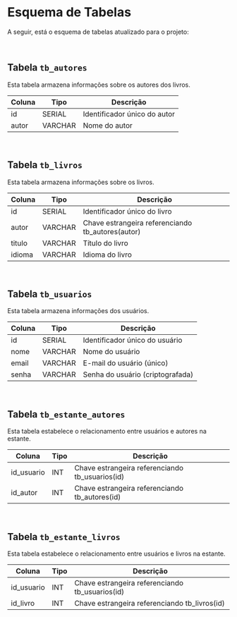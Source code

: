 # Esquema de Tabelas

A seguir, está o esquema de tabelas atualizado para o projeto:

&nbsp;

## Tabela `tb_autores`

Esta tabela armazena informações sobre os autores dos livros.

| Coluna | Tipo    | Descrição                            |
| ------ | ------- | ------------------------------------ |
| id     | SERIAL  | Identificador único do autor          |
| autor  | VARCHAR | Nome do autor                         |

&nbsp;

## Tabela `tb_livros`

Esta tabela armazena informações sobre os livros.

| Coluna    | Tipo    | Descrição                                       |
| --------- | ------- | ----------------------------------------------- |
| id        | SERIAL  | Identificador único do livro                     |
| autor     | VARCHAR | Chave estrangeira referenciando tb_autores(autor)|
| titulo    | VARCHAR | Título do livro                                  |
| idioma    | VARCHAR | Idioma do livro                                  |

&nbsp;

## Tabela `tb_usuarios`

Esta tabela armazena informações dos usuários.

| Coluna | Tipo    | Descrição                            |
| ------ | ------- | ------------------------------------ |
| id     | SERIAL  | Identificador único do usuário        |
| nome   | VARCHAR | Nome do usuário                       |
| email  | VARCHAR | E-mail do usuário (único)             |
| senha  | VARCHAR | Senha do usuário (criptografada)       |

&nbsp;

## Tabela `tb_estante_autores`

Esta tabela estabelece o relacionamento entre usuários e autores na estante.

| Coluna     | Tipo | Descrição                                               |
| -----------| ---- | ------------------------------------------------------- |
| id_usuario | INT  | Chave estrangeira referenciando tb_usuarios(id)          |
| id_autor   | INT  | Chave estrangeira referenciando tb_autores(id)           |

&nbsp;

## Tabela `tb_estante_livros`

Esta tabela estabelece o relacionamento entre usuários e livros na estante.

| Coluna     | Tipo | Descrição                                               |
| -----------| ---- | ------------------------------------------------------- |
| id_usuario | INT  | Chave estrangeira referenciando tb_usuarios(id)          |
| id_livro   | INT  | Chave estrangeira referenciando tb_livros(id)            |
